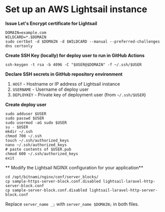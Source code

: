 # Set up an AWS Lightsail instance

**Issue Let's Encrypt certificate for Lightsail**

```shell
DOMAIN=example.com
WILDCARD=*.$DOMAIN
sudo certbot -d $DOMAIN -d $WILDCARD --manual --preferred-challenges dns certonly
```

**Create SSH Key (locally) for deploy user to run in GitHub Actions**

```shell
ssh-keygen -t rsa -b 4096 -C "$USER@$DOMAIN" -f ~/.ssh/$USER
```

**Declare SSH secrets in GitHub repository environment**

1. `HOST` - Hostname or IP address of Lightsail instance
2. `USERNAME` - Username of deploy user
3. `DEPLOYKEY` - Private key of deployment user (from `~/.ssh/$USER`)

**Create deploy user**

```shell
sudo adduser $USER
sudo passwd $USER
sudo usermod -aG sudo $USER
su - $USER
mkdir ~/.ssh
chmod 700 ~/.ssh
touch ~/.ssh/authorized_keys
nano ~/.ssh/authorized_keys
# paste contents of $USER.pub
chmod 600 ~/.ssh/authorized_keys
exit
```

** Modify the Lightsail NGINX configuration for your application**

```shell
cd /opt/bitnami/nginx/conf/server_blocks/
cp sample-https-server-block.conf.disabled lightsail-laravel-http-server-block.conf
cp sample-server-block.conf.disabled lightsail-laravel-http-server-block.conf
```

Replace `server_name _;` with `server_name $DOMAIN;` in both files.
